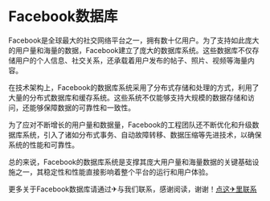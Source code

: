 # Facebook数据库

Facebook是全球最大的社交网络平台之一，拥有数十亿用户。为了支持如此庞大的用户量和海量的数据，Facebook建立了庞大的数据库系统。这些数据库不仅存储用户的个人信息、社交关系，还承载着用户发布的帖子、照片、视频等海量内容。

在技术架构上，Facebook的数据库系统采用了分布式存储和处理的方式，利用了大量的分布式数据库和缓存系统。这些系统不仅能够支持大规模的数据存储和访问，还能够保障数据的可靠性和一致性。

为了应对不断增长的用户量和数据量，Facebook的工程团队还不断优化和升级数据库系统，引入了诸如分布式事务、自动故障转移、数据压缩等先进技术，以确保系统的性能和可靠性。

总的来说，Facebook的数据库系统是支撑其庞大用户量和海量数据的关键基础设施之一，其稳定性和性能直接影响着整个平台的运行和用户体验。

更多关于Facebook数据库请通过✈与我们联系，感谢阅读，谢谢！[点这✈里联系](https://w.k02.cc)